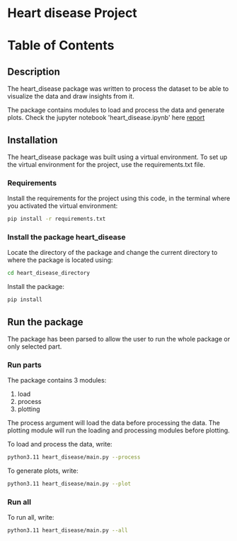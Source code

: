 # Heart disease Project

# Table of Contents



## Description
The heart_disease package was written to process the dataset to be able to visualize the data and draw insights from it. 

The package contains modules to load and process the data and generate plots. Check the jupyter notebook 'heart_disease.ipynb' here [report](heart_disease/heart_disease.ipynb)

## Installation

The heart_disease package was built using a virtual environment. To set up the virtual environment for the project, use the requirements.txt file.

### Requirements
Install the requirements for the project using this code, in the terminal where you activated the virtual environment:

```bash
pip install -r requirements.txt
```

### Install the package heart_disease
Locate the directory of the package and change the current directory to where the package is located using:
```bash
cd heart_disease_directory
```

Install the package:
```bash
pip install
```

## Run the package
The package has been parsed to allow the user to run the whole package or only selected part.
### Run parts
The package contains 3 modules:
1. load
2. process
3. plotting

The process argument will load the data before processing the data. The plotting module will run the loading and processing modules before plotting.

To load and process the data, write:
```bash
python3.11 heart_disease/main.py --process
```

To generate plots, write:
```bash
python3.11 heart_disease/main.py --plot
```

### Run all

To run all, write:
```bash
python3.11 heart_disease/main.py --all
```